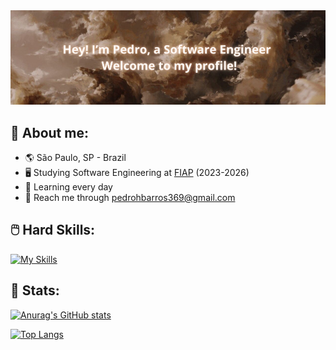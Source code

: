 <img src="./wallpaper3.jpg">

## 📙 About me:

* 🌎 São Paulo, SP - Brazil
* 🖥️ Studying Software Engineering at [FIAP](https://www.fiap.com.br/) (2023-2026)
* 🌱 Learning every day
* 💬 Reach me through pedrohbarros369@gmail.com

## 🖱️ Hard Skills:

[![My Skills](https://skillicons.dev/icons?i=html,css,js,ts,react,sass,tailwind,aws,nodejs,express,java,py,arduino,mysql,postgres,supabase,vercel,postman,selenium)](https://skillicons.dev)

## 🌲 Stats:

[![Anurag's GitHub stats](https://github-readme-stats.vercel.app/api?username=PB369&hide=stars&show_icons=true&theme=react&bg_color=000000&custom_title=My+Profile+Status)](https://github.com/anuraghazra/github-readme-stats)

[![Top Langs](https://github-readme-stats.vercel.app/api/top-langs/?username=PB369&langs_count=8&layout=compact&bg_color=000000&text_color=ffffff&title_color=ffffff)](https://github.com/anuraghazra/github-readme-stats)
